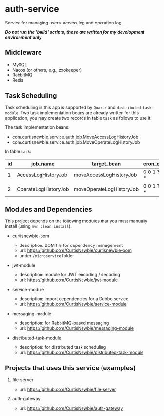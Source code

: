 # auth-service

Service for managing users, access log and operation log.

***Do not run the 'build' scripts, these are written for my development environment only***

## Middleware

- MySQL
- Nacos (or others, e.g., zookeeper)
- RabbitMQ
- Redis

## Task Scheduling  

Task scheduling in this app is supported by `Quartz` and `distributed-task-module`. Two task implementation beans are already written for this application, you may create two records in table `task` as follows to use it: 

The task implementation beans: 

- com.curtisnewbie.service.auth.job.MoveAccessLogHistoryJob
- com.curtisnewbie.service.auth.job.MoveOperateLogHistoryJob

In table `task`:

|id |job_name      |target_bean |cron_expr    |app_group   |enabled|concurrent_enabled|
|---|--------------|------------|-------------|------------|-------|------------------|
|1  |AccessLogHistoryJob |moveAccessLogHistoryJob |0 0 1 ? * *|auth-service|1     |0 |
|2  |OperateLogHistoryJob|moveOperateLogHistoryJob|0 0 1 ? * *|auth-service|1     |0|

## Modules and Dependencies

This project depends on the following modules that you must manually install (using `mvn clean install`).

- curtisnewbie-bom
    - description: BOM file for dependency management
    - url: https://github.com/CurtisNewbie/curtisnewbie-bom
    - under `/microservice` folder

- jwt-module
    - description: module for JWT encoding / decoding 
    - url: https://github.com/CurtisNewbie/jwt-module

- service-module
    - description: import dependencies for a Dubbo service
    - url: https://github.com/CurtisNewbie/service-module

- messaging-module
    - description: for RabbitMQ-based messaging 
    - url: https://github.com/CurtisNewbie/messaging-module

- distributed-task-module
    - description: for distributed task scheduling
    - url: https://github.com/CurtisNewbie/distributed-task-module

## Projects that uses this service (examples)

1. file-server 
    - url: https://github.com/CurtisNewbie/file-server

2. auth-gateway 
    - url: https://github.com/CurtisNewbie/auth-gateway
